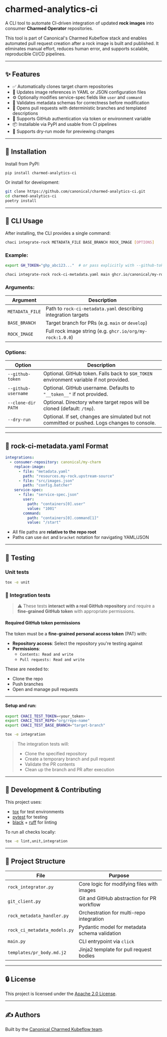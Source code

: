 # charmed-analytics-ci

A CLI tool to automate CI-driven integration of updated **rock images** into consumer **Charmed Operator** repositories.

This tool is part of Canonical's Charmed Kubeflow stack and enables automated pull request creation after a rock image is built and published. It eliminates manual effort, reduces human error, and supports scalable, reproducible CI/CD pipelines.

---

## ✨ Features

- ✅ Automatically clones target charm repositories
- 🔁 Updates image references in YAML or JSON configuration files
- ⚙️ Optionally modifies service-spec fields like `user` and `command`
- 🔧 Validates metadata schemas for correctness before modification
- 🤖 Opens pull requests with deterministic branches and templated descriptions
- 🔐 Supports GitHub authentication via token or environment variable
- 📦 Installable via PyPI and usable from CI pipelines
- 🧪 Supports dry-run mode for previewing changes

---

## 🚀 Installation

Install from PyPI:

```bash
pip install charmed-analytics-ci
```

Or install for development:

```bash
git clone https://github.com/canonical/charmed-analytics-ci.git
cd charmed-analytics-ci
poetry install
```

---

## 🧪 CLI Usage

After installing, the CLI provides a single command:

```bash
chaci integrate-rock METADATA_FILE BASE_BRANCH ROCK_IMAGE [OPTIONS]
```

### Example:

```bash
export GH_TOKEN="ghp_abc123..."  # or pass explicitly with --github-token

chaci integrate-rock rock-ci-metadata.yaml main ghcr.io/canonical/my-rock:1.0.0 --dry-run
```

### Arguments:

| Argument            | Description                                                                 |
|---------------------|-----------------------------------------------------------------------------|
| `METADATA_FILE`     | Path to `rock-ci-metadata.yaml` describing integration targets              |
| `BASE_BRANCH`       | Target branch for PRs (e.g. `main` or `develop`)                            |
| `ROCK_IMAGE`        | Full rock image string (e.g. `ghcr.io/org/my-rock:1.0.0`)                   |

### Options:

| Option                | Description                                                                                     |
|------------------------|-------------------------------------------------------------------------------------------------|
| `--github-token`       | Optional. GitHub token. Falls back to `$GH_TOKEN` environment variable if not provided.         |
| `--github-username`    | Optional. GitHub username. Defaults to `"__token__"` if not provided.                           |
| `--clone-dir PATH`     | Optional. Directory where target repos will be cloned (default: `/tmp`).                        |
| `--dry-run`            | Optional. If set, changes are simulated but not committed or pushed. Logs changes to console.   |

---

## 📄 rock-ci-metadata.yaml Format

```yaml
integrations:
  - consumer-repository: canonical/my-charm
    replace-image:
      - file: "metadata.yaml"
        path: "resources.my-rock.upstream-source"
      - file: "src/images.json"
        path: "config.batcher"
    service-spec:
      - file: "service-spec.json"
        user:
          path: "containers[0].user"
          value: "1001"
        command:
          path: "containers[0].command[1]"
          value: "/start"
```

- All file paths are **relative to the repo root**
- Paths can use `dot` and `bracket` notation for navigating YAML/JSON

---

## 🧪 Testing

### Unit tests

```bash
tox -e unit
```

### 🔁 Integration tests

> ⚠️ These tests **interact with a real GitHub repository** and require a **fine-grained GitHub token** with appropriate permissions.

#### Required GitHub token permissions

The token must be a **fine-grained personal access token** (PAT) with:

- **Repository access**: Select the repository you're testing against
- **Permissions**:
  - `Contents: Read and write`
  - `Pull requests: Read and write`

These are needed to:
- Clone the repo
- Push branches
- Open and manage pull requests

---

#### Setup and run:

```bash
export CHACI_TEST_TOKEN=<your_token>
export CHACI_TEST_REPO="org/repo-name"
export CHACI_TEST_BASE_BRANCH="target-branch"

tox -e integration
```

> The integration tests will:
> - Clone the specified repository
> - Create a temporary branch and pull request
> - Validate the PR contents
> - Clean up the branch and PR after execution

---

## 🧰 Development & Contributing

This project uses:
- [tox](https://tox.readthedocs.io/) for test environments
- [pytest](https://docs.pytest.org/) for testing
- [black](https://black.readthedocs.io/) + [ruff](https://docs.astral.sh/ruff/) for linting

To run all checks locally:

```bash
tox -e lint,unit,integration
```

---

## 📁 Project Structure

| File                          | Purpose                                      |
|-------------------------------|----------------------------------------------|
| `rock_integrator.py`          | Core logic for modifying files with images   |
| `git_client.py`               | Git and GitHub abstraction for PR workflow   |
| `rock_metadata_handler.py`    | Orchestration for multi-repo integration     |
| `rock_ci_metadata_models.py` | Pydantic model for metadata schema validation|
| `main.py`                     | CLI entrypoint via `click`                   |
| `templates/pr_body.md.j2`     | Jinja2 template for pull request bodies      |

---

## 🔒 License

This project is licensed under the [Apache 2.0 License](LICENSE).

---

## ✍️ Authors

Built by the [Canonical Charmed Kubeflow team](https://github.com/canonical).